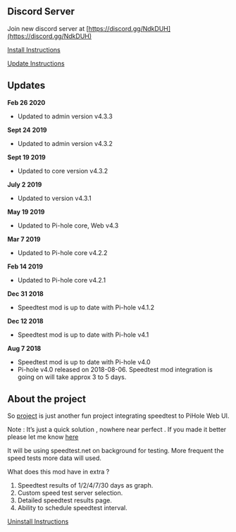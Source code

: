 ## Discord Server

Join new discord server at [https://discord.gg/NdkDUH](https://discord.gg/NdkDUH)

[Install Instructions](https://github.com/arevindh/pihole-speedtest/wiki/Installing-Speedtest-Mod)

[Update Instructions](https://github.com/arevindh/pihole-speedtest/wiki/Updating--Speedtest-Mod)

## Updates

**Feb 26 2020**

* Updated to admin version v4.3.3

**Sept 24 2019**

* Updated to admin version v4.3.2

**Sept 19 2019**

* Updated to core version v4.3.2

**July 2 2019**

* Updated to version v4.3.1

**May 19 2019**

* Updated to Pi-hole core, Web v4.3

**Mar 7 2019**

* Updated to Pi-hole core v4.2.2

**Feb 14 2019**

* Updated to Pi-hole core v4.2.1

**Dec 31 2018**

* Speedtest mod is up to date with Pi-hole v4.1.2

**Dec 12 2018**

* Speedtest mod is up to date with Pi-hole v4.1

**Aug 7 2018**

* Speedtest mod is up to date with Pi-hole v4.0
* Pi-hole v4.0 released on 2018-08-06. Speedtest mod integration is going on will take approx 3 to 5 days.



## About the project

So [project](https://blog.arevindh.com/2017/07/13/add-speedtest-to-pihole-webui/) is just another fun project integrating speedtest to PiHole Web UI.

Note : It’s just a quick solution , nowhere near perfect . If you made it better please let me know [here](https://github.com/arevindh/pihole-speedtest/issues)

It will be using speedtest.net on background for testing. More frequent the speed tests more data will used.

What does this mod have in extra ?

1. Speedtest results of 1/2/4/7/30  days as graph.
2. Custom speed test server selection.
3. Detailed speedtest results page.
4. Ability to schedule speedtest interval.

[Uninstall Instructions](https://github.com/arevindh/pihole-speedtest/wiki/Uninstalling-Speedtest-Mod)
